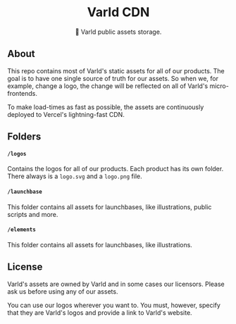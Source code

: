 <h1 align="center">Varld CDN</h1>
<p align="center">🚄 Varld public assets storage.</p>

## About

This repo contains most of Varld's static assets for all of our products. The goal is to have one single source of truth for our assets. So when we, for example, change a logo, the change will be reflected on all of Varld's micro-frontends.

To make load-times as fast as possible, the assets are continuously deployed to Vercel's lightning-fast CDN.

## Folders

#### `/logos`

Contains the logos for all of our products. Each product has its own folder. There always is a `logo.svg` and a `logo.png` file.

#### `/launchbase`

This folder contains all assets for launchbases, like illustrations, public scripts and more.

#### `/elements`

This folder contains all assets for launchbases, like illustrations.

## License

Varld's assets are owned by Varld and in some cases our licensors. Please ask us before using any of our assets. 

You can use our logos wherever you want to. You must, however, specify that they are Varld's logos and provide a link to Varld's website.
